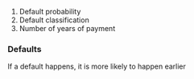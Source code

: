 1. Default probability 
2. Default classification
3. Number of years of payment


### Defaults
If a default happens, it is more likely to happen earlier
